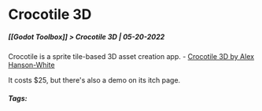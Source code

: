# Crocotile 3D
##### [[Godot Toolbox]] > Crocotile 3D | 05-20-2022

Crocotile is a sprite tile-based 3D asset creation app.
		- [Crocotile 3D by Alex Hanson-White](https://prominent.itch.io/crocotile3d)

It costs $25, but there's also a demo on its itch page.
##### Tags: 